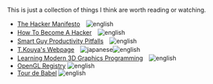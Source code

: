 This is just a collection of things I think are worth reading or watching.

* [The Hacker Manifesto](http://www.mithral.com/~beberg/manifesto.html)　![english](http://flags.shyxormz.net/us.gif)
* [How To Become A Hacker](http://www.catb.org/~esr/faqs/hacker-howto.html)　![english](http://flags.shyxormz.net/us.gif)
* [Smart Guy Productivity Pitfalls](http://bookofhook.blogspot.de/2013/03/smart-guy-productivity-pitfalls.html)　![english](http://flags.shyxormz.net/us.gif)
* [T.Kouya's Webpage](http://na-inet.jp/index.html)　![japanese](http://flags.shyxormz.net/jp.gif)![english](http://flags.shyxormz.net/us.gif)
* [Learning Modern 3D Graphics Programming](http://www.arcsynthesis.org/gltut/)　![english](http://flags.shyxormz.net/us.gif)
* [OpenGL Registry](http://www.opengl.org/registry/) ![english](http://flags.shyxormz.net/us.gif)
* [Tour de Babel](http://sites.google.com/site/steveyegge2/tour-de-babel) ![english](http://flags.shyxormz.net/us.gif)
